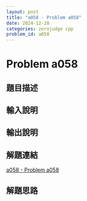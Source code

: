 ```yaml
---
layout: post
title: "a058 - Problem a058"
date: 2024-12-20
categories: zerojudge cpp
problem_id: a058
---
```


# Problem a058

## 題目描述



## 輸入說明



## 輸出說明



## 解題連結

[a058 - Problem a058](https://zerojudge.tw/ShowProblem?problemid=a058)

## 解題思路

